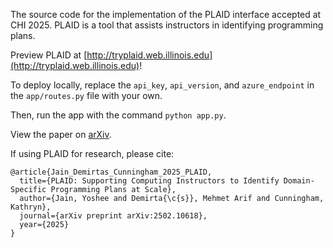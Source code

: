 The source code for the implementation of the PLAID interface accepted at CHI 2025. PLAID is a tool that assists instructors in identifying programming plans.

Preview PLAID at [http://tryplaid.web.illinois.edu](http://tryplaid.web.illinois.edu)!

To deploy locally, replace the `api_key`, `api_version`, and `azure_endpoint` in the `app/routes.py` file with your own.

Then, run the app with the command ```python app.py```.

View the paper on [arXiv](https://arxiv.org/abs/2502.10618).

If using PLAID for research, please cite:

```
@article{Jain_Demirtas_Cunningham_2025_PLAID,
  title={PLAID: Supporting Computing Instructors to Identify Domain-Specific Programming Plans at Scale},
  author={Jain, Yoshee and Demirta{\c{s}}, Mehmet Arif and Cunningham, Kathryn},
  journal={arXiv preprint arXiv:2502.10618},
  year={2025}
}
```
